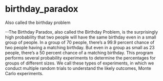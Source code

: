 # birthday_paradox
Also called the birthday problem

--The Birthday Paradox, also called the Birthday Problem, is the surprisingly high probability 
that two people will have the same birthday even in a small group of people. 
In a group of 70 people, there’s a 99.9 percent chance of two people having a matching birthday. 
But even in a group as small as 23 people, there’s a 50 percent chance of a matching birthday. 
This program performs several probability experiments to determine the percentages for 
groups of different sizes. We call these types of experiments, in which 
we conduct multiple random trials to understand the likely outcomes, Monte Carlo experiments.
